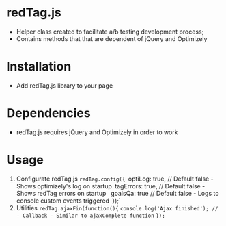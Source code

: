 # redTag.js
* Helper class created to facilitate a/b testing development process;
* Contains methods that that are dependent of jQuery and Optimizely

# Installation
* Add redTag.js library to your page

# Dependencies
* redTag.js requires jQuery and Optimizely in order to work

# Usage
1. Configurate redTag.js 
`redTag.config({
`optiLog: true, // Default false - Shows optimizely's log on startup`
`tagErrors: true, // Default false - Shows redTag errors on startup `
`goalsQa: true // Default false - Logs to console custom events triggered`
`});`
2. Utilities
`redTag.ajaxFin(function(){`
`console.log('Ajax finished'); // - Callback - Similar to ajaxComplete function`
`});`
